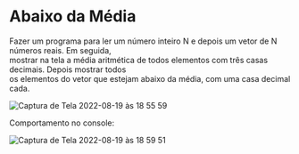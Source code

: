 # Abaixo da Média

Fazer um programa para ler um número inteiro N e depois um vetor de N números reais. Em seguida, <br>
mostrar na tela a média aritmética de todos elementos com três casas decimais. Depois mostrar todos <br>
os elementos do vetor que estejam abaixo da média, com uma casa decimal cada. <br>

![Captura de Tela 2022-08-19 às 18 55 59](https://user-images.githubusercontent.com/24979432/185712424-51997930-fc1b-44bf-b022-7de4ea87b7f4.png) <br>

Comportamento no console: <br>


![Captura de Tela 2022-08-19 às 18 59 51](https://user-images.githubusercontent.com/24979432/185712730-2653318e-473f-4450-96fe-e6dd3bb449d8.png)



